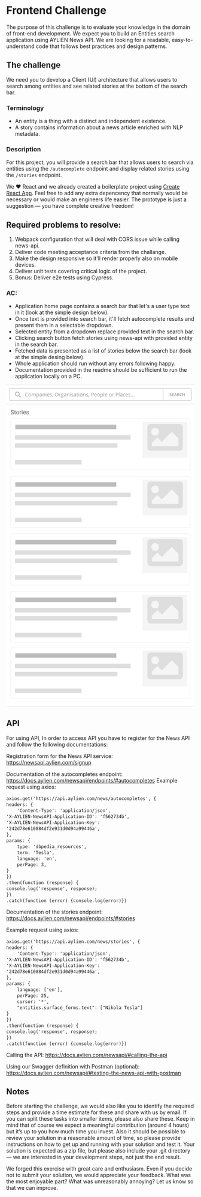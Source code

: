 # Frontend Challenge

The purpose of this challenge is to evaluate your knowledge in the domain of front-end development. We expect you to build an Entities search application using AYLIEN News API. We are looking for a readable, easy-to-understand code that follows best practices and design patterns.

## The challenge
We need you to develop a Client (UI) architecture that allows users to search among entities and see related stories at the bottom of the search bar.

### Terminology
- An entity is a thing with a distinct and independent existence.
- A story contains information about a news article enriched with NLP metadata.

### Description
For this project, you will provide a search bar that allows users to search via entities using the `/autocomplete` endpoint and display related stories using the `/stories` endpoint.

We :heart: React and we already created a boilerplate project using [Create React App](https://create-react-app.dev/). Feel free to add any extra depencency that normally would be necessary or would make an engineers life easier. The prototype is just a suggestion — you have complete creative freedom!


## Required problems to resolve:
  1. Webpack configuration that will deal with CORS issue while calling news-api.
  2. Deliver code meeting acceptance criteria from the challange.
  3. Make the design responsive so it'll render properly also on mobile devices.
  4. Deliver unit tests covering critical logic of the project.
  5. Bonus: Deliver e2e tests using Cypress.

### AC:
  * Application home page contains a search bar that let's a user type text in it (look at the simple design below).
  * Once text is provided into search bar, it'll fetch autocomplete results and present them in a selectable dropdown.
  * Selected entity from a dropdown replace provided text in the search bar.
  * Clicking search button fetch stories using news-api with provided entity in the search bar.
  * Fetched data is presented as a list of stories below the search bar (look at the simple desing below).
  * Whole application should run without any errors following happy.
  * Documentation provided in the readme should be sufficient to run the application locally on a PC.

<p align="center">
  <img src="https://github.com/AYLIEN/frontend-challenge/blob/master/prototype.png?raw=true">
</p>

## API
For using API, In order to access API you have to register for the News API and follow the following documentations:

Registration form for the News API service: https://newsapi.aylien.com/signup

Documentation of the autocompletes endpoint: https://docs.aylien.com/newsapi/endpoints/#autocompletes
Example request using axios: 
```
axios.get('https://api.aylien.com/news/autocompletes', {
headers: {
    'Content-Type': 'application/json',
'X-AYLIEN-NewsAPI-Application-ID': 'f562734b',
'X-AYLIEN-NewsAPI-Application-Key': '242d78e610884df2e931d0d94a99446a',
},
params: {
    type: 'dbpedia_resources',
    term: 'Tesla',
    language: 'en',
    perPage: 3,
}
})
.then(function (response) {
console.log('response', response);
})
.catch(function (error) {console.log(error)})
```

Documentation of the stories endpoint: https://docs.aylien.com/newsapi/endpoints/#stories

Example request using axios:
```
axios.get('https://api.aylien.com/news/stories', {
headers: {
    'Content-Type': 'application/json',
'X-AYLIEN-NewsAPI-Application-ID': 'f562734b',
'X-AYLIEN-NewsAPI-Application-Key': '242d78e610884df2e931d0d94a99446a',
},
params: {
    language: ['en'],
    perPage: 25,
    cursor: '*',
    "entities.surface_forms.text": ["Nikola Tesla"]
}
})
.then(function (response) {
console.log('response', response);
})
.catch(function (error) {console.log(error)})
```

Calling the API: https://docs.aylien.com/newsapi/#calling-the-api

Using our Swagger definition with Postman (optional): https://docs.aylien.com/newsapi/#testing-the-news-api-with-postman

## Notes
Before starting the challenge, we would also like you to identify the required steps and provide a time estimate for these and share with us by email. If you can split these tasks into smaller items, please also share these. Keep in mind that of course we expect a meaningful contribution (around 4 hours) but it’s up to you how much time you invest. Also it should be possible to review your solution in a reasonable amount of time, so please provide instructions on how to get up and running with your solution and test it. Your solution is expected as a zip file, but please also include your .git directory — we are interested in your development steps, not just the end result.

We forged this exercise with great care and enthusiasm. Even if you decide not to submit your solution, we would appreciate your feedback. What was the most enjoyable part? What was unreasonably annoying? Let us know so that we can improve.
